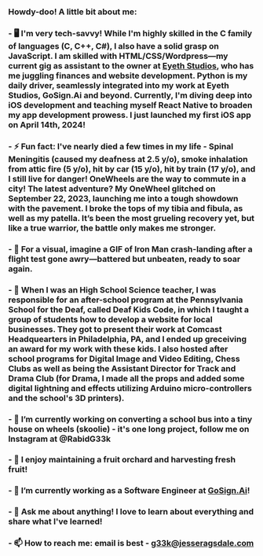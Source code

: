 ### Howdy-doo! A little bit about me:
###
### - 🖥️ I'm very tech-savvy! While I'm highly skilled in the C family of languages (C, C++, C#), I also have a solid grasp on JavaScript. I am skilled with HTML/CSS/Wordpress—my current gig as assistant to the owner at <a href="https://www.eyethstudios.com">Eyeth Studios</a>, who has me juggling finances and website development. Python is my daily driver, seamlessly integrated into my work at Eyeth Studios, GoSign.Ai and beyond. Currently, I'm diving deep into iOS development and teaching myself React Native to broaden my app development prowess. I just launched my first iOS app on April 14th, 2024!
###
### - ⚡ Fun fact: I've nearly died a few times in my life - Spinal Meningitis (caused my deafness at 2.5 y/o), smoke inhalation from attic fire (5 y/o), hit by car (15 y/o), hit by train (17 y/o), and I still live for danger! OneWheels are the way to commute in a city! The latest adventure? My OneWheel glitched on September 22, 2023, launching me into a tough showdown with the pavement. I broke the tops of my tibia and fibula, as well as my patella. It’s been the most grueling recovery yet, but like a true warrior, the battle only makes me stronger.
###
### - 💪 For a visual, imagine a GIF of Iron Man crash-landing after a flight test gone awry—battered but unbeaten, ready to soar again.
###
### - 🥇 When I was an High School Science teacher, I was responsible for an after-school program at the Pennsylvania School for the Deaf, called Deaf Kids Code, in which I taught a group of students how to develop a website for local businesses. They got to present their work at Comcast Headquearters in Philadelphia, PA, and I ended up greceiving an award for my work with these kids. I also hosted after school programs for Digital Image and Video Editing, Chess Clubs as well as being the Assistant Director for Track and Drama Club (for Drama, I made all the props and added some digital lightning and effects utilizing Arduino micro-controllers and the school's 3D printers).
###
### - 🔭 I’m currently working on converting a school bus into a tiny house on wheels (skoolie) - it's one long project, follow me on Instagram at @RabidG33k
### - 🌱 I enjoy maintaining a fruit orchard and harvesting fresh fruit!
### - 👯 I’m currently working as a Software Engineer at <a href="https://gosign.ai">GoSign.Ai</a>!
### - 💬 Ask me about anything! I love to learn about everything and share what I've learned!
### - 📫 How to reach me: email is best - <a href="mailto:g33k@jesseragsdale.com">g33k@jesseragsdale.com</a>




<!--
**Rabidgeek/Rabidgeek** is a ✨ _special_ ✨ repository because its `README.md` (this file) appears on your GitHub profile.

Here are some ideas to get you started:

- 🔭 I’m currently working on ...
- 🌱 I’m currently learning ...
- 👯 I’m looking to collaborate on ...
- 🤔 I’m looking for help with ...
- 💬 Ask me about ...
- 📫 How to reach me: ...
- 😄 Pronouns: ...
- ⚡ Fun fact: ...
-->
